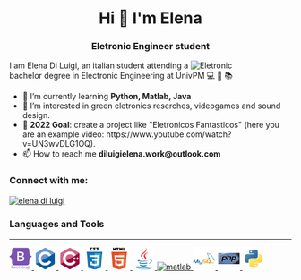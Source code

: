 <h1 align="center">Hi 👋 I'm Elena</h1>
<h3 align="center">Eletronic Engineer student</h3>
<img align="right" alt="Eletronic" width="180" src="https://i.pinimg.com/originals/4e/a4/c3/4ea4c3b019d1c8f2daeab4288a5ad430.gif">
I am Elena Di Luigi, an italian student attending a bachelor degree in Electronic Engineering at UnivPM 💻 🔌 📚
<ul>
  <li>🌱 I’m currently learning <b>Python, Matlab, Java</b></li>
  <li>👀 I’m interested in green eletronics reserches, videogames and sound design.</li>
  <li>💞️ <b>2022 Goal</b>: create a project like "Eletronicos Fantasticos" (here you are an example video: https://www.youtube.com/watch?v=UN3wvDLG1OQ). </li>
  <li>📫 How to reach me <b>diluigielena.work@outlook.com</b></li>
</ul>
<h3 align="left">Connect with me:</h3>
<p align="left">
<a href="https://www.linkedin.com/in/elena-di-luigi-b124b7221/" target="blank"><img align="center" src="https://raw.githubusercontent.com/rahuldkjain/github-profile-readme-generator/master/src/images/icons/Social/linked-in-alt.svg" alt="elena di luigi" height="30" width="40" /></a>
</p>

<h3 align="left">Languages and Tools</h3>
<hr></hr>
<p align="left"> <a href="https://getbootstrap.com" target="_blank" rel="noreferrer"> <img src="https://raw.githubusercontent.com/devicons/devicon/master/icons/bootstrap/bootstrap-plain-wordmark.svg" alt="bootstrap" width="40" height="40"/> </a> <a href="https://www.cprogramming.com/" target="_blank" rel="noreferrer"> <img src="https://raw.githubusercontent.com/devicons/devicon/master/icons/c/c-original.svg" alt="c" width="40" height="40"/> </a> <a href="https://www.w3schools.com/cpp/" target="_blank" rel="noreferrer"> <img src="https://raw.githubusercontent.com/devicons/devicon/master/icons/cplusplus/cplusplus-original.svg" alt="cplusplus" width="40" height="40"/> </a> <a href="https://www.w3schools.com/css/" target="_blank" rel="noreferrer"> <img src="https://raw.githubusercontent.com/devicons/devicon/master/icons/css3/css3-original-wordmark.svg" alt="css3" width="40" height="40"/> </a> <a href="https://www.w3.org/html/" target="_blank" rel="noreferrer"> <img src="https://raw.githubusercontent.com/devicons/devicon/master/icons/html5/html5-original-wordmark.svg" alt="html5" width="40" height="40"/> </a> <a href="https://www.java.com" target="_blank" rel="noreferrer"> <img src="https://raw.githubusercontent.com/devicons/devicon/master/icons/java/java-original.svg" alt="java" width="40" height="40"/> </a> <a href="https://www.mathworks.com/" target="_blank" rel="noreferrer"> <img src="https://upload.wikimedia.org/wikipedia/commons/2/21/Matlab_Logo.png" alt="matlab" width="40" height="40"/> </a> <a href="https://www.mysql.com/" target="_blank" rel="noreferrer"> <img src="https://raw.githubusercontent.com/devicons/devicon/master/icons/mysql/mysql-original-wordmark.svg" alt="mysql" width="40" height="40"/> </a> <a href="https://www.php.net" target="_blank" rel="noreferrer"> <img src="https://raw.githubusercontent.com/devicons/devicon/master/icons/php/php-original.svg" alt="php" width="40" height="40"/> </a> <a href="https://www.python.org" target="_blank" rel="noreferrer"> <img src="https://raw.githubusercontent.com/devicons/devicon/master/icons/python/python-original.svg" alt="python" width="40" height="40"/> </a> </p>

<!---
<p>&nbsp;<img align="center" src="https://github-readme-stats.vercel.app/api?username=elenadiluigi&show_icons=true&locale=en" alt="elenadiluigi" /></p>

<p><img align="center" src="https://github-readme-streak-stats.herokuapp.com/?user=elenadiluigi&" alt="elenadiluigi" /></p>


ElenaDiLuigi/ElenaDiLuigi is a ✨ special ✨ repository because its `README.md` (this file) appears on your GitHub profile.
You can click the Preview link to take a look at your changes.
--->
